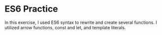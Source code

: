 # ES6 Practice

In this exercise, I used ES6 syntax to rewrite and create several functions. I utilized arrow functions, const and let, and template literals.
